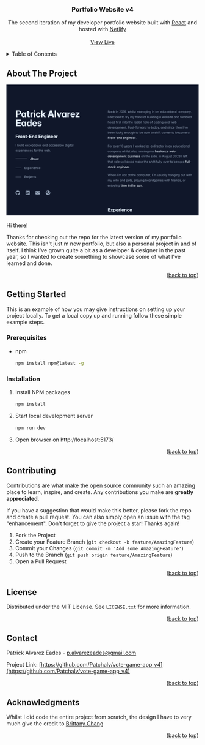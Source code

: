 <a name="readme-top"></a>

<!-- PROJECT LOGO -->
<br />
<div align="center">
  <h3 align="center">Portfolio Website v4</h3>

  <p align="center">
    The second iteration of my developer portfolio website built with <a href="https://react.dev/">React</a> and hosted with <a href="https://www.netlify.com/">Netlify</a>
    <br />
    <br />
    <a href="#">View Live</a>
  </p>
</div>



<!-- TABLE OF CONTENTS -->
<details>
  <summary>Table of Contents</summary>
  <ol>
    <li>
      <a href="#about-the-project">About The Project</a>
    </li>
    <li>
      <a href="#getting-started">Getting Started</a>
      <ul>
        <li><a href="#prerequisites">Prerequisites</a></li>
        <li><a href="#installation">Installation</a></li>
      </ul>
    </li>
    <li><a href="#contributing">Contributing</a></li>
    <li><a href="#license">License</a></li>
    <li><a href="#contact">Contact</a></li>
    <li><a href="#acknowledgments">Acknowledgments</a></li>
  </ol>
</details>



<!-- ABOUT THE PROJECT -->
## About The Project
[![Product Name Screen Shot][product-screenshot]]()

Hi there! 

Thanks for checking out the repo for the latest version of my portfolio website. This isn't just m new portfolio, but also a personal project in and of itself. I think I've grown quite a bit as a developer & designer in the past year, so I wanted to create something to showcase some of what I've learned and done.

<p align="right">(<a href="#readme-top">back to top</a>)</p>

<!-- GETTING STARTED -->
## Getting Started

This is an example of how you may give instructions on setting up your project locally.
To get a local copy up and running follow these simple example steps.

### Prerequisites

* npm
  ```sh
  npm install npm@latest -g
  ```

### Installation

1. Install NPM packages
   ```sh
   npm install
   ```
2. Start local development server 
   ```sh
   npm run dev
   ```
3. Open browser on http://localhost:5173/


<p align="right">(<a href="#readme-top">back to top</a>)</p>


<!-- CONTRIBUTING -->
## Contributing

Contributions are what make the open source community such an amazing place to learn, inspire, and create. Any contributions you make are **greatly appreciated**.

If you have a suggestion that would make this better, please fork the repo and create a pull request. You can also simply open an issue with the tag "enhancement".
Don't forget to give the project a star! Thanks again!

1. Fork the Project
2. Create your Feature Branch (`git checkout -b feature/AmazingFeature`)
3. Commit your Changes (`git commit -m 'Add some AmazingFeature'`)
4. Push to the Branch (`git push origin feature/AmazingFeature`)
5. Open a Pull Request

<p align="right">(<a href="#readme-top">back to top</a>)</p>



<!-- LICENSE -->
## License

Distributed under the MIT License. See `LICENSE.txt` for more information.

<p align="right">(<a href="#readme-top">back to top</a>)</p>



<!-- CONTACT -->
## Contact

Patrick Alvarez Eades - p.alvarezeades@gmail.com

Project Link: [https://github.com/Patchalv/vote-game-app_v4](https://github.com/Patchalv/vote-game-app_v4)

<p align="right">(<a href="#readme-top">back to top</a>)</p>



<!-- ACKNOWLEDGMENTS -->
## Acknowledgments

Whilst I did code the entire project from scratch, the design I have to very much give the credit to <a href="https://github.com/bchiang7">Brittany Chang</a>


<p align="right">(<a href="#readme-top">back to top</a>)</p>



<!-- MARKDOWN LINKS & IMAGES -->
<!-- https://www.markdownguide.org/basic-syntax/#reference-style-links -->
[contributors-shield]: https://img.shields.io/github/contributors/Patchalv/vote-game-app_v4.svg?style=for-the-badge
[contributors-url]: https://github.com/Patchalv/vote-game-app_v4/graphs/contributors
[forks-shield]: https://img.shields.io/github/forks/Patchalv/vote-game-app_v4.svg?style=for-the-badge
[forks-url]: https://github.com/Patchalv/vote-game-app_v4/network/members
[stars-shield]: https://img.shields.io/github/stars/Patchalv/vote-game-app_v4.svg?style=for-the-badge
[stars-url]: https://github.com/Patchalv/vote-game-app_v4/stargazers
[issues-shield]: https://img.shields.io/github/issues/Patchalv/vote-game-app_v4.svg?style=for-the-badge
[issues-url]: https://github.com/Patchalv/vote-game-app_v4/issues
[license-shield]: https://img.shields.io/github/license/Patchalv/vote-game-app_v4?label=license&style=for-the-badge
[license-url]: https://github.com/Patchalv/vote-game-app_v4/blob/master/LICENSE.md
[linkedin-shield]: https://img.shields.io/badge/-LinkedIn-black.svg?style=for-the-badge&logo=linkedin&colorB=555
[linkedin-url]: https://www.linkedin.com/in/patrickalvarezeades/
[product-screenshot]: ./src/images/screenshot.png
[Next.js]: https://img.shields.io/badge/next.js-000000?style=for-the-badge&logo=nextdotjs&logoColor=white
[Next-url]: https://nextjs.org/
[React.js]: https://img.shields.io/badge/React-20232A?style=for-the-badge&logo=react&logoColor=61DAFB
[React-url]: https://reactjs.org/
[Redux.js]: https://img.shields.io/badge/Redux-593D88?style=for-the-badge&logo=redux&logoColor=white
[Redux-url]: https://redux.js.org/
[Bootstrap.com]: https://img.shields.io/badge/Bootstrap-563D7C?style=for-the-badge&logo=bootstrap&logoColor=white
[Bootstrap-url]: https://react-bootstrap.netlify.app/